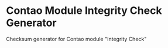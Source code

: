 Contao Module Integrity Check Generator
=======================================

Checksum generator for Contao module "Integrity Check"
